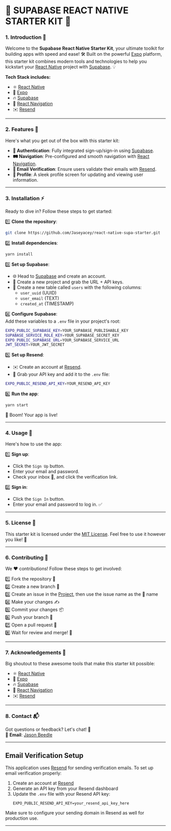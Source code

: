 # 🚀 SUPABASE REACT NATIVE STARTER KIT 🎉

### 1. Introduction 📖  
Welcome to the **Supabase React Native Starter Kit**, your ultimate toolkit for building apps with speed and ease! 🛠️ Built on the powerful [Expo](https://expo.io/) platform, this starter kit combines modern tools and technologies to help you kickstart your [React Native](https://reactnative.dev/) project with [Supabase](https://supabase.io/). 💡  

**Tech Stack includes:**  
- ⚛️ [React Native](https://reactnative.dev/)  
- 🌟 [Expo](https://expo.io/)  
- 🔥 [Supabase](https://supabase.io/)  
- 🧭 [React Navigation](https://reactnavigation.org/)  
- ✉️ [Resend](https://resend.com)  

---

### 2. Features 🧩  
Here's what you get out of the box with this starter kit:  
- **🔑 Authentication**: Fully integrated sign-up/sign-in using [Supabase](https://supabase.io/).  
- **🛤️ Navigation**: Pre-configured and smooth navigation with [React Navigation](https://reactnavigation.org/).  
- **📧 Email Verification**: Ensure users validate their emails with [Resend](https://resend.com).  
- **👤 Profile**: A sleek profile screen for updating and viewing user information.  

---

### 3. Installation ⚡  
Ready to dive in? Follow these steps to get started:  

1️⃣ **Clone the repository**:  
```bash
git clone https://github.com/Jaseyacey/react-native-supa-starter.git
```  

2️⃣ **Install dependencies**:  
```bash
yarn install
```  

3️⃣ **Set up Supabase**:  
- 🌐 Head to [Supabase](https://supabase.io/) and create an account.  
- 🔑 Create a new project and grab the URL + API keys.  
- 🔐 Create a new table called `users` with the following columns:  
  - `user_uuid` (UUID)  
  - `user_email` (TEXT)  
  - `created_at` (TIMESTAMP)  

4️⃣ **Configure Supabase**:  
Add these variables to a `.env` file in your project's root:  
```bash
EXPO_PUBLIC_SUPABASE_KEY=YOUR_SUPABASE_PUBLISHABLE_KEY
SUPABASE_SERVICE_ROLE_KEY=YOUR_SUPABASE_SECRET_KEY
EXPO_PUBLIC_SUPABASE_URL=YOUR_SUPABASE_SERVICE_URL
JWT_SECRET=YOUR_JWT_SECRET
```  

5️⃣ **Set up Resend**:  
- ✉️ Create an account at [Resend](https://resend.com).  
- 🔑 Grab your API key and add it to the `.env` file:  
```bash
EXPO_PUBLIC_RESEND_API_KEY=YOUR_RESEND_API_KEY
```  

6️⃣ **Run the app**:  
```bash
yarn start
```  

🎉 Boom! Your app is live!  

---

### 4. Usage 📱  
Here's how to use the app:  

1️⃣ **Sign up**:  
- Click the `Sign Up` button.  
- Enter your email and password.  
- Check your inbox 📩, and click the verification link.  

2️⃣ **Sign in**:  
- Click the `Sign In` button.  
- Enter your email and password to log in. ✅  

---

### 5. License 📜  
This starter kit is licensed under the [MIT License](https://opensource.org/licenses/MIT). Feel free to use it however you like! 🌈  

---

### 6. Contributing 🤝  
We ❤️ contributions! Follow these steps to get involved:  

1️⃣ Fork the repository 🍴  
2️⃣ Create a new branch 🌿  
3️⃣ Create an issue in the [Project](https://github.com/users/Jaseyacey/projects/4), then use the issue name as the 🌿 name  
4️⃣ Make your changes ✍️  
5️⃣ Commit your changes 📦  
6️⃣ Push your branch 🚢  
7️⃣ Open a pull request 🚀  
8️⃣ Wait for review and merge! 🎉  

---

### 7. Acknowledgements 🙌  
Big shoutout to these awesome tools that make this starter kit possible:  
- ⚛️ [React Native](https://reactnative.dev/)  
- 🌟 [Expo](https://expo.io/)  
- 🔥 [Supabase](https://supabase.io/)  
- 🧭 [React Navigation](https://reactnavigation.org/)  
- ✉️ [Resend](https://resend.com)  

---

### 8. Contact 📬  
Got questions or feedback? Let's chat! 💬  
📧 **Email**: [Jason Beedle](mailto:jbeedle@gmail.com)  

---

## Email Verification Setup

This application uses [Resend](https://resend.com) for sending verification emails. To set up email verification properly:

1. Create an account at [Resend](https://resend.com)
2. Generate an API key from your Resend dashboard
3. Update the `.env` file with your Resend API key:
   ```
   EXPO_PUBLIC_RESEND_API_KEY=your_resend_api_key_here
   ```

Make sure to configure your sending domain in Resend as well for production use.

--- 
